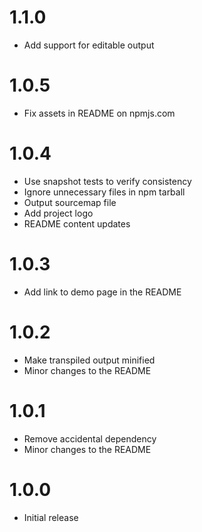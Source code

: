 # 1.1.0

- Add support for editable output

# 1.0.5

- Fix assets in README on npmjs.com

# 1.0.4

- Use snapshot tests to verify consistency
- Ignore unnecessary files in npm tarball
- Output sourcemap file
- Add project logo
- README content updates

# 1.0.3

- Add link to demo page in the README

# 1.0.2

- Make transpiled output minified
- Minor changes to the README

# 1.0.1

- Remove accidental dependency
- Minor changes to the README

# 1.0.0

- Initial release
